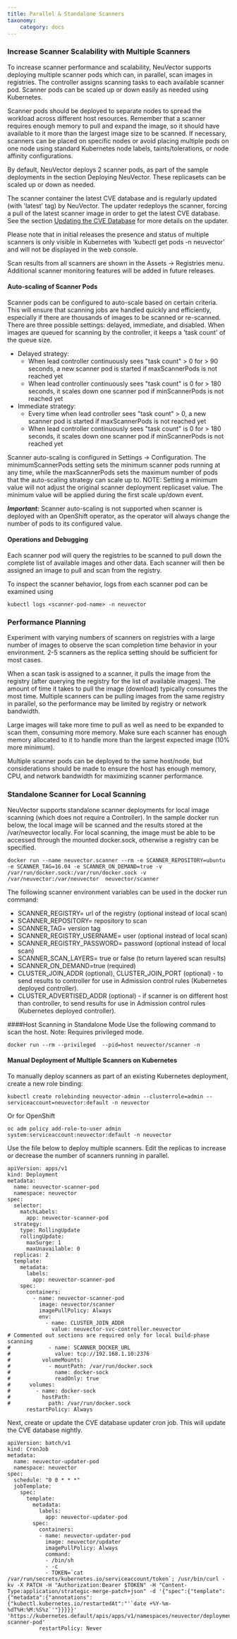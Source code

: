 ```yaml
---
title: Parallel & Standalone Scanners
taxonomy:
    category: docs
---
```


### Increase Scanner Scalability with Multiple Scanners
To increase scanner performance and scalability, NeuVector supports deploying multiple scanner pods which can, in parallel, scan images in registries. The controller assigns scanning tasks to each available scanner pod. Scanner pods can be scaled up or down easily as needed using Kubernetes.

Scanner pods should be deployed to separate nodes to spread the workload across different host resources. Remember that a scanner requires enough memory to pull and expand the image, so it should have available to it more than the largest image size to be scanned. If necessary, scanners can be placed on specific nodes or avoid placing multiple pods on one node using standard Kubernetes node labels, taints/tolerations, or node affinity configurations.

By default, NeuVector deploys 2 scanner pods, as part of the sample deployments in the section Deploying NeuVector. These replicasets can be scaled up or down as needed.

The scanner container the latest CVE database and is regularly updated (with 'latest' tag) by NeuVector. The updater redeploys the scanner, forcing a pull of the latest scanner image in order to get the latest CVE database. See the section [Updating the CVE Database](/scanning/updating) for more details on the updater.

Please note that in initial releases the presence and status of multiple scanners is only visible in Kubernetes with 'kubectl get pods -n neuvector' and will not be displayed in the web console. 

Scan results from all scanners are shown in the Assets -> Registries menu. Additional scanner monitoring features will be added in future releases.

#### Auto-scaling of Scanner Pods
Scanner pods can be configured to auto-scale based on certain criteria. This will ensure that scanning jobs are handled quickly and efficiently, especially if there are thousands of images to be scanned or re-scanned. There are three possible settings: delayed, immediate,  and disabled. When images are queued for scanning by the controller, it keeps a 'task count' of the queue size. 
+ Delayed strategy:
  -  When lead controller continuously sees "task count" > 0 for > 90 seconds, a new scanner pod is started if maxScannerPods is not reached yet
  -  When lead controller continuously sees "task count" is 0 for > 180 seconds, it scales down one scanner pod if minScannerPods is not reached yet
+ Immediate strategy:
  -  Every time when lead controller sees "task count" > 0, a new scanner pod is started if maxScannerPods is not reached yet
  -  When lead controller continuously sees "task count" is 0 for > 180 seconds, it scales down one scanner pod if minScannerPods is not reached yet

Scanner auto-scaling is configured in Settings -> Configuration. The minimumScannerPods setting sets the minimum scanner pods running at any time, while the maxScannerPods sets the maximum number of pods that the auto-scaling strategy can scale up to. NOTE: Setting a minimum value will not adjust the original scanner deployment replicaset value. The minimum value will be applied during the first scale up/down event.

***Important:*** Scanner auto-scaling is not supported when scanner is deployed with an OpenShift operator, as the operator will always change the number of pods to its configured value.

#### Operations and Debugging
Each scanner pod will query the registries to be scanned to pull down the complete list of available images and other data. Each scanner will then be assigned an image to pull and scan from the registry.

To inspect the scanner behavior, logs from each scanner pod can be examined using
```
kubectl logs <scanner-pod-name> -n neuvector
```

### Performance Planning
Experiment with varying numbers of scanners on registries with a large number of images to observe the scan completion time behavior in your environment. 2-5 scanners as the replica setting should be sufficient for most cases.

When a scan task is assigned to a scanner, it pulls the image from the registry (after querying the registry for the list of available images). The amount of time it takes to pull the image (download) typically consumes the most time. Multiple scanners can be pulling images from the same registry in parallel, so the performance may be limited by registry or network bandwidth.

Large images will take more time to pull as well as need to be expanded to scan them, consuming more memory. Make sure each scanner has enough memory allocated to it to handle more than the largest expected image (10% more minimum).

Multiple scanner pods can be deployed to the same host/node, but considerations should be made to ensure the host has enough memory, CPU, and network bandwidth for maximizing scanner performance.

### Standalone Scanner for Local Scanning
NeuVector supports standalone scanner deployments for local image scanning (which does not require a Controller). In the sample docker run below, the local image will be scanned and the results stored at the /var/neuvector locally. For local scanning, the image must be able to be accessed through the mounted docker.sock, otherwise a registry can be specified.

```
docker run --name neuvector.scanner --rm -e SCANNER_REPOSITORY=ubuntu -e SCANNER_TAG=16.04 -e SCANNER_ON_DEMAND=true -v /var/run/docker.sock:/var/run/docker.sock -v /var/neuvector:/var/neuvector  neuvector/scanner
```
The following scanner environment variables can be used in the docker run command: 

- SCANNER_REGISTRY= url of the registry (optional instead of local scan)
- SCANNER_REPOSITORY= repository to scan
- SCANNER_TAG= version tag
- SCANNER_REGISTRY_USERNAME= user (optional instead of local scan)
- SCANNER_REGISTRY_PASSWORD= password (optional instead of local scan)
- SCANNER_SCAN_LAYERS= true or false (to return layered scan results)
- SCANNER_ON_DEMAND=true (required)
- CLUSTER_JOIN_ADDR (optional), CLUSTER_JOIN_PORT (optional) - to send results to controller for use in Admission control rules (Kubernetes deployed controller).
- CLUSTER_ADVERTISED_ADDR (optional) - if scanner is on different host than controller, to send results for use in Admission control rules (Kubernetes deployed controller).

####Host Scanning in Standalone Mode
Use the following command to scan the host. Note: Requires privileged mode.
```
docker run --rm --privileged  --pid=host neuvector/scanner -n
```

#### Manual Deployment of Multiple Scanners on Kubernetes
To manually deploy scanners as part of an existing Kubernetes deployment, create a new role binding:

```
kubectl create rolebinding neuvector-admin --clusterrole=admin --serviceaccount=neuvector:default -n neuvector
```

Or for OpenShift
```
oc adm policy add-role-to-user admin system:serviceaccount:neuvector:default -n neuvector
```

Use the file below to deploy multiple scanners. Edit the replicas to increase or decrease the number of scanners running in parallel.
```
apiVersion: apps/v1
kind: Deployment
metadata:
  name: neuvector-scanner-pod
  namespace: neuvector
spec:
  selector:
    matchLabels:
      app: neuvector-scanner-pod
  strategy:
    type: RollingUpdate
    rollingUpdate:
      maxSurge: 1
      maxUnavailable: 0
  replicas: 2
  template:
    metadata:
      labels:
        app: neuvector-scanner-pod
    spec:
      containers:
        - name: neuvector-scanner-pod
          image: neuvector/scanner
          imagePullPolicy: Always
          env:
            - name: CLUSTER_JOIN_ADDR
              value: neuvector-svc-controller.neuvector
# Commented out sections are required only for local build-phase scanning
#            - name: SCANNER_DOCKER_URL
#              value: tcp://192.168.1.10:2376
#          volumeMounts:
#            - mountPath: /var/run/docker.sock
#              name: docker-sock
#              readOnly: true
#      volumes:
#        - name: docker-sock
#          hostPath:
#            path: /var/run/docker.sock
      restartPolicy: Always
```

Next, create or update the CVE database updater cron job. This will update the CVE database nightly.

```
apiVersion: batch/v1
kind: CronJob
metadata:
  name: neuvector-updater-pod
  namespace: neuvector
spec:
  schedule: "0 0 * * *"
  jobTemplate:
    spec:
      template:
        metadata:
          labels:
            app: neuvector-updater-pod
        spec:
          containers:
          - name: neuvector-updater-pod
            image: neuvector/updater
            imagePullPolicy: Always
            command:
            - /bin/sh
            - -c
            - TOKEN=`cat /var/run/secrets/kubernetes.io/serviceaccount/token`; /usr/bin/curl -kv -X PATCH -H "Authorization:Bearer $TOKEN" -H "Content-Type:application/strategic-merge-patch+json" -d '{"spec":{"template":{"metadata":{"annotations":{"kubectl.kubernetes.io/restartedAt":"'`date +%Y-%m-%dT%H:%M:%S%z`'"}}}}}' 'https://kubernetes.default/apis/apps/v1/namespaces/neuvector/deployments/neuvector-scanner-pod'
          restartPolicy: Never
```